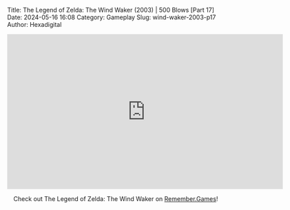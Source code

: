Title: The Legend of Zelda: The Wind Waker (2003) | 500 Blows [Part 17]
Date: 2024-05-16 16:08
Category: Gameplay
Slug: wind-waker-2003-p17
Author: Hexadigital

<center><iframe src="https://www.youtube.com/embed/doQDcr0xZIU?feature=oembed" allow="accelerometer; autoplay; encrypted-media; gyroscope; picture-in-picture" width="640" height="360" frameborder="0"></iframe>

Check out The Legend of Zelda: The Wind Waker on [Remember.Games](https://remember.games/game/1462/the-legend-of-zelda-the-wind-waker/)!</center>